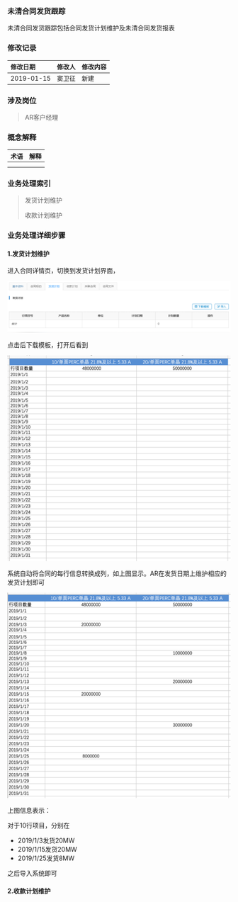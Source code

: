 ### 未清合同发货跟踪

未清合同发货跟踪包括合同发货计划维护及未清合同发货报表

### 修改记录

| 修改日期 | 修改人 | 修改内容 |
| :--- | :--- | :--- |
| 2019-01-15 | 窦卫征 | 新建 |

### 涉及岗位

> AR客户经理

### 概念解释

| 术语 | 解释 |
| :--- | :--- |
|  |  |
|  |  |

### 业务处理索引

> 发货计划维护
>
> 收款计划维护

### 业务处理详细步骤

#### 1.发货计划维护

进入合同详情页，切换到发货计划界面，

![](/assets/xzfhjhdrmb1148.png)

点击后下载模板，打开后看到

![](/assets/htdrmb20192.png)

系统自动将合同的每行信息转换成列，如上图显示。AR在发货日期上维护相应的发货计划即可

![](/assets/fhjhmbdr2911.png)

上图信息表示：

对于10行项目，分别在

* 2019/1/3发货20MW
* 2019/1/15发货20MW
* 2019/1/25发货8MW

之后导入系统即可

#### 2.收款计划维护




